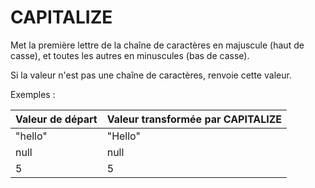 # CAPITALIZE

Met la première lettre de la chaîne de caractères en majuscule \(haut de casse\), et toutes les autres en minuscules \(bas de casse\).

Si la valeur n'est pas une chaîne de caractères, renvoie cette valeur.

Exemples :

| Valeur de départ | Valeur transformée par CAPITALIZE |
| :--- | :--- |
| "hello" | "Hello" |
| null | null |
| 5 | 5 |
